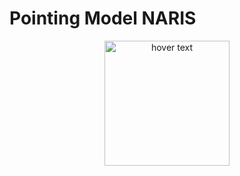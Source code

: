 # Pointing Model NARIS

<p align="center">
  <img src="https://www.researchgate.net/profile/Tushar_Prabhu/publication/257561749/figure/fig5/AS:668567905239059@1536410418786/Scatter-diagram-of-pointing-data-of-bright-stars-observed-by-guide-telescopes-left-and.png" width="200" title="hover text">
